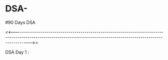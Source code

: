 # DSA-
#90 Days DSA 

<<-------------------------------------------------------------------------------------------------------------------------------------------------------------------->>

DSA Day 1 :
